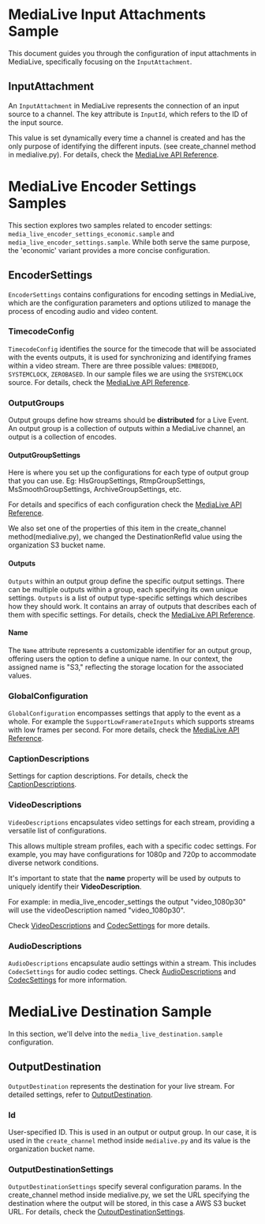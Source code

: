 # MediaLive Input Attachments Sample

This document guides you through the configuration of input attachments in MediaLive, specifically focusing on the `InputAttachment`.

## InputAttachment

An `InputAttachment` in MediaLive represents the connection of an input source to a channel. The key attribute is `InputId`, which refers to the ID of the input source.

This value is set dynamically every time a channel is created and has the only purpose of identifying the different inputs. (see create_channel method in medialive.py).
For details, check the [MediaLive API Reference](https://docs.aws.amazon.com/pdfs/medialive/latest/apireference/medialive-api.pdf#page=156).

# MediaLive Encoder Settings Samples

This section explores two samples related to encoder settings: `media_live_encoder_settings_economic.sample` and `media_live_encoder_settings.sample`.
While both serve the same purpose, the 'economic' variant provides a more concise configuration.

## EncoderSettings

`EncoderSettings` contains configurations for encoding settings in MediaLive, which are the configuration parameters and options utilized to manage the process of encoding audio and video content.

### TimecodeConfig

`TimecodeConfig` identifies the source for the timecode that will be associated with the events outputs, it is used for synchronizing and identifying frames within a video stream. There are three possible values: `EMBEDDED`, `SYSTEMCLOCK`, `ZEROBASED`. In our sample files we are using the `SYSTEMCLOCK` source.
For details, check the [MediaLive API Reference](https://docs.aws.amazon.com/pdfs/medialive/latest/apireference/medialive-api.pdf#page=206&zoom=100,96,174).

### OutputGroups

Output groups define how streams should be **distributed** for a Live Event. An output group is a collection of outputs within a MediaLive channel, an output is a collection of encodes.

#### OutputGroupSettings

Here is where you set up the configurations for each type of output group that you can use. Eg: HlsGroupSettings, RtmpGroupSettings, MsSmoothGroupSettings, ArchiveGroupSettings, etc.

For details and specifics of each configuration check the [MediaLive API Reference](https://docs.aws.amazon.com/pdfs/medialive/latest/apireference/medialive-api.pdf#page=193&zoom=100,96,244).

We also set one of the properties of this item in the create_channel method(medialive.py), we changed the DestinationRefId value using the organization S3 bucket name.

#### Outputs

`Outputs` within an output group define the specific output settings. There can be multiple outputs within a group, each specifying its own unique settings. `Outputs` is a list of output type-specific settings which describes how they should work.
It contains an array of outputs that describes each of them with specific settings.
For details, check the [MediaLive API Reference](https://docs.aws.amazon.com/pdfs/medialive/latest/apireference/medialive-api.pdf#page=190&zoom=100,96,813).

#### Name

The `Name` attribute represents a customizable identifier for an output group, offering users the option to define a unique name. In our context, the assigned name is "S3," reflecting the storage location for the associated values.

### GlobalConfiguration

`GlobalConfiguration` encompasses settings that apply to the event as a whole. For example the `SupportLowFramerateInputs` which supports streams with low frames per second.
For more details, check the [MediaLive API Reference](https://docs.aws.amazon.com/pdfs/medialive/latest/apireference/medialive-api.pdf#page=117&zoom=100,96,694).

### CaptionDescriptions

Settings for caption descriptions. For details, check the [CaptionDescriptions](https://docs.aws.amazon.com/pdfs/medialive/latest/apireference/medialive-api.pdf#page=84&zoom=100,96,796).

### VideoDescriptions

`VideoDescriptions` encapsulates video settings for each stream, providing a versatile list of configurations.

This allows multiple stream profiles, each with a specific codec settings. For example, you may have configurations for 1080p and 720p to accommodate diverse network conditions.

It's important to state that the **name** property will be used by outputs to uniquely identify their **VideoDescription**.

For example: in media_live_encoder_settings the output "video_1080p30" will use the videoDescription named "video_1080p30".


Check [VideoDescriptions](https://docs.aws.amazon.com/pdfs/medialive/latest/apireference/medialive-api.pdf#page=209&zoom=100,96,800) and [CodecSettings](https://docs.aws.amazon.com/pdfs/medialive/latest/apireference/medialive-api.pdf#page=209&zoom=100,96,404) for more details.

### AudioDescriptions

`AudioDescriptions` encapsulate audio settings within a stream. This includes `CodecSettings` for audio codec settings. Check [AudioDescriptions](https://docs.aws.amazon.com/pdfs/medialive/latest/apireference/medialive-api.pdf#page=70&zoom=100,96,840) and [CodecSettings](https://docs.aws.amazon.com/pdfs/medialive/latest/apireference/medialive-api.pdf#page=70&zoom=100,96,272) for more information.

# MediaLive Destination Sample

In this section, we'll delve into the `media_live_destination.sample` configuration.

## OutputDestination

`OutputDestination` represents the destination for your live stream. For detailed settings, refer to [OutputDestination](https://docs.aws.amazon.com/pdfs/medialive/latest/apireference/medialive-api.pdf#page=191&zoom=100,96,610).

### Id

User-specified ID. This is used in an output or output group. In our case, it is used in the `create_channel` method inside `medialive.py` and its value is the organization bucket name.

### OutputDestinationSettings

`OutputDestinationSettings` specify several configuration params.
In the create_channel method inside medialive.py, we set the URL specifying the destination where the output will be stored, in this case a AWS S3 bucket URL.
For details, check the [OutputDestinationSettings](https://docs.aws.amazon.com/pdfs/medialive/latest/apireference/medialive-api.pdf#page=192&zoom=100,96,213).